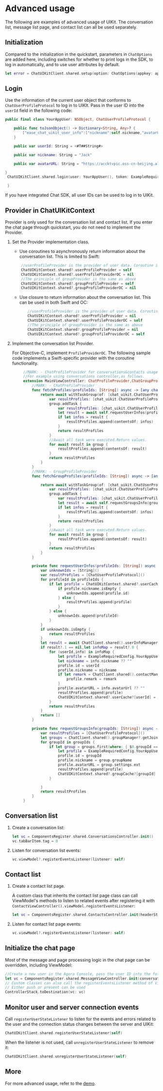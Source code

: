# Advanced usage

The following are examples of advanced usage of UIKit. The conversation list, message list page, and contact list can all be used separately.

## Initialization

Compared to the initialization in the quickstart, parameters in `ChatOptions` are added here, including switches for whether to print logs in the SDK, to log in automatically, and to use user attributes by default.

```swift
let error = ChatUIKitClient.shared.setup(option: ChatOptions(appkey: appKey))
```

## Login

Use the information of the current user object that conforms to `ChatUserProfileProtocol` to log in to UIKIt. Pass in the user ID into the `userId` field in the following code:

```swift
public final class YourAppUser: NSObject, ChatUserProfileProtocol {

    public func toJsonObject() -> Dictionary<String, Any>? {
        ["ease_chat_uikit_user_info":["nickname":self.nickname,"avatarURL":self.avatarURL,"userId":self.id]]
    }

    public var userId: String = <#T##String#>

    public var nickname: String = "Jack"

    public var avatarURL: String = "https://accktvpic.oss-cn-beijing.aliyuncs.com/pic/sample_avatar/sample_avatar_1.png"

}
 ChatUIKitClient.shared.login(user: YourAppUser(), token: ExampleRequiredConfig.chatToken) { error in 

 }
```

If you have integrated Chat SDK, all user IDs can be used to log in to UIKit.

## Provider in ChatUIKitContext

<Admonition type="tip" title="Note">Provider is only used for the conversation list and contact list. If you enter the chat page through quickstart, you do not need to implement the Provider.</Admonition>

1. Set the Provider implementation class.

   - Use coroutines to asynchronously return information about the conversation list. This is limited to Swift:

   ```swift
       //userProfileProvider is the provider of user data. Coroutine implementation and userProfileProviderOC cannot coexist at the same time. userProfileProviderOC is implemented using closures.
       ChatUIKitContext.shared?.userProfileProvider = self
       ChatUIKitContext.shared?.userProfileProviderOC = nil
       //The principle of groupProvider is the same as above
       ChatUIKitContext.shared?.groupProfileProvider = self
       ChatUIKitContext.shared?.groupProfileProviderOC = nil
   ```

   - Use closure to return information about the conversation list. This can be used in both Swift and OC:

   ```swift
          //userProfileProvider is the provider of user data. Coroutine implementation and userProfileProviderOC cannot coexist at the same time. userProfileProviderOC is implemented using closures.
          ChatUIKitContext.shared?.userProfileProvider = nil
          ChatUIKitContext.shared?.userProfileProviderOC = self
          //The principle of groupProvider is the same as above
          ChatUIKitContext.shared?.groupProfileProvider = nil
          ChatUIKitContext.shared?.groupProfileProviderOC = self
   ```

2. Implement the conversation list Provider.

   For Objective-C, implement `ProfileProviderOC`. The following sample code implements a Swift-specific provider with the coroutine functionality.

   ```swift
        //MARK: - ChatProfileProvider for conversations&contacts usage.
        //For example using conversations controller,as follows.
        extension MainViewController: ChatProfileProvider,ChatGroupProfileProvider {
            //MARK: - ChatProfileProvider
            func fetchProfiles(profileIds: [String]) async -> [any chat_uikit.ChatUserProfileProtocol] {
                return await withTaskGroup(of: [chat_uikit.ChatUserProfileProtocol].self, returning: [chat_uikit.ChatUserProfileProtocol].self) { group in
                    var resultProfiles: [chat_uikit.ChatUserProfileProtocol] = []
                    group.addTask {
                        var resultProfiles: [chat_uikit.ChatUserProfileProtocol] = []
                        let result = await self.requestUserInfos(profileIds: profileIds)
                        if let infos = result {
                            resultProfiles.append(contentsOf: infos)
                        }
                        return resultProfiles
                    }
                    //Await all task were executed.Return values.
                    for await result in group {
                        resultProfiles.append(contentsOf: result)
                    }
                    return resultProfiles
                }
            }
            //MARK: - GroupProfileProvider
            func fetchGroupProfiles(profileIds: [String]) async -> [any chat_uikit.ChatUserProfileProtocol] {

                return await withTaskGroup(of: [chat_uikit.ChatUserProfileProtocol].self, returning: [chat_uikit.ChatUserProfileProtocol].self) { group in
                    var resultProfiles: [chat_uikit.ChatUserProfileProtocol] = []
                    group.addTask {
                        var resultProfiles: [chat_uikit.ChatUserProfileProtocol] = []
                        let result = await self.requestGroupsInfo(groupIds: profileIds)
                        if let infos = result {
                            resultProfiles.append(contentsOf: infos)
                        }
                        return resultProfiles
                    }
                    //Await all task were executed.Return values.
                    for await result in group {
                        resultProfiles.append(contentsOf: result)
                    }
                    return resultProfiles
                }
            }

            private func requestUserInfos(profileIds: [String]) async -> [ChatUserProfileProtocol]? {
                var unknownIds = [String]()
                var resultProfiles = [ChatUserProfileProtocol]()
                for profileId in profileIds {
                    if let profile = ChatUIKitContext.shared?.userCache?[profileId] {
                        if profile.nickname.isEmpty {
                            unknownIds.append(profile.id)
                        } else {
                            resultProfiles.append(profile)
                        }
                    } else {
                        unknownIds.append(profileId)
                    }
                }
                if unknownIds.isEmpty {
                    return resultProfiles
                }
                let result = await ChatClient.shared().userInfoManager?.fetchUserInfo(byId: unknownIds)
                if result?.1 == nil,let infoMap = result?.0 {
                    for (userId,info) in infoMap {
                        let profile = ExampleRequiredConfig.YourAppUser()
                        let nickname = info.nickname ?? ""
                        profile.id = userId
                        profile.nickname = nickname
                        if let remark = ChatClient.shared().contactManager?.getContact(userId)?.remark {
                            profile.remark = remark
                        }
                        profile.avatarURL = info.avatarUrl ?? ""
                        resultProfiles.append(profile)
                        ChatUIKitContext.shared?.userCache?[userId] = profile
                    }
                    return resultProfiles
                }
                return []
            }

            private func requestGroupsInfo(groupIds: [String]) async -> [ChatUserProfileProtocol]? {
                var resultProfiles = [ChatUserProfileProtocol]()
                let groups = ChatClient.shared().groupManager?.getJoinedGroups() ?? []
                for groupId in groupIds {
                    if let group = groups.first(where: { $0.groupId == groupId }) {
                        let profile = ExampleRequiredConfig.YourAppUser()
                        profile.id = groupId
                        profile.nickname = group.groupName
                        profile.avatarURL = group.settings.ext
                        resultProfiles.append(profile)
                        ChatUIKitContext.shared?.groupCache?[groupId] = profile
                    }

                }
                return resultProfiles
            }
        }
   ```

## Conversation list

1. Create a conversation list:

   ```swift
   let vc = ComponentsRegister.shared.ConversationsController.init()
   vc.tabBarItem.tag = 0
   ```

1. Listen for conversation list events:

   ```swift
   vc.viewModel?.registerEventsListener(listener: self)
   ```

## Contact list

1. Create a contact list page.

   A custom class that inherits the contact list page class can call ViewModel's methods to listen to related events after registering it with `ContactViewController().viewModel.registerEventsListener`:

    ```swift
    let vc = ComponentsRegister.shared.ContactsController.init(headerStyle: .contact)
    ```

1. Listen for contact list page events:

   ```swift
   vc.viewModel?.registerEventsListener(listener: self)
   ```

## Initialize the chat page

Most of the message and page processing logic in the chat page can be overridden, including ViewModel:

```swift
//Create a new user in the Agora Console, pass the user ID into the following constructor parameters, and jump to the chat page.
let vc = ComponentsRegister.shared.MessageViewController.init(conversationId: <#ID of the user just created#>, chatType: .chat)
// Custom classes can also call the registerEventsListener method of ViewModel to listen for chat message-related events, such as message reception, long press, click, etc.
// Either push or present can be used
ControllerStack.toDestination(vc: vc)
```

## Monitor user and server connection events

Call `registerUserStateListener` to listen for the events and errors related to the user and the connection status changes between the server and UIKit:

```swift
ChatUIKitClient.shared.registerUserStateListener(self)
```

When the listener is not used, call `unregisterUserStateListener` to remove it:

```swift
ChatUIKitClient.shared.unregisterUserStateListener(self)
```

## More

For more advanced usage, refer to the [demo](https://github.com/AgoraIO-Usecase/AgoraChat-ios/tree/SwiftDemo).

